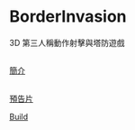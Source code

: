 # BorderInvasion
3D 第三人稱動作射擊與塔防遊戲

##
[簡介](https://docs.google.com/presentation/d/1xTmBzZkWXEp4E64Y7dHxtN3xETJmYeABnrlnFAawReo/edit#slide=id.g18a4ebfbffa_0_0)
##
[預告片](https://youtu.be/Co8yCh8LCPM)

[Build](https://drive.google.com/file/d/138z-8g2osn11sogl1USvsPCfLTDfbePr/view?usp=drive_link)